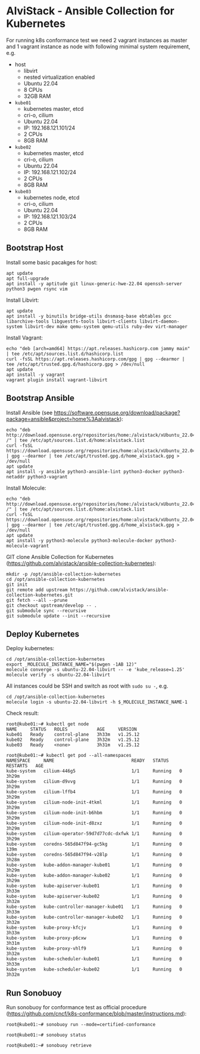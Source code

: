 # AlviStack - Ansible Collection for Kubernetes

For running k8s conformance test we need 2 vagrant instances as master
and 1 vagrant instance as node with following minimal system
requirement, e.g.

-   host
    -   libvirt
    -   nested virtualization enabled
    -   Ubuntu 22.04
    -   8 CPUs
    -   32GB RAM
-   `kube01`
    -   kubernetes master, etcd
    -   cri-o, cilium
    -   Ubuntu 22.04
    -   IP: 192.168.121.101/24
    -   2 CPUs
    -   8GB RAM
-   `kube02`
    -   kubernetes master, etcd
    -   cri-o, cilium
    -   Ubuntu 22.04
    -   IP: 192.168.121.102/24
    -   2 CPUs
    -   8GB RAM
-   `kube03`
    -   kubernetes node, etcd
    -   cri-o, cilium
    -   Ubuntu 22.04
    -   IP: 192.168.121.103/24
    -   2 CPUs
    -   8GB RAM

## Bootstrap Host

Install some basic pacakges for host:

    apt update
    apt full-upgrade
    apt install -y aptitude git linux-generic-hwe-22.04 openssh-server python3 pwgen rsync vim

Install Libvirt:

    apt update
    apt install -y binutils bridge-utils dnsmasq-base ebtables gcc libarchive-tools libguestfs-tools libvirt-clients libvirt-daemon-system libvirt-dev make qemu-system qemu-utils ruby-dev virt-manager

Install Vagrant:

    echo "deb [arch=amd64] https://apt.releases.hashicorp.com jammy main" | tee /etc/apt/sources.list.d/hashicorp.list
    curl -fsSL https://apt.releases.hashicorp.com/gpg | gpg --dearmor | tee /etc/apt/trusted.gpg.d/hashicorp.gpg > /dev/null
    apt update
    apt install -y vagrant
    vagrant plugin install vagrant-libvirt

## Bootstrap Ansible

Install Ansible (see
<https://software.opensuse.org/download/package?package=ansible&project=home%3Aalvistack>):

    echo "deb http://download.opensuse.org/repositories/home:/alvistack/xUbuntu_22.04/ /" | tee /etc/apt/sources.list.d/home:alvistack.list
    curl -fsSL https://download.opensuse.org/repositories/home:alvistack/xUbuntu_22.04/Release.key | gpg --dearmor | tee /etc/apt/trusted.gpg.d/home_alvistack.gpg > /dev/null
    apt update
    apt install -y ansible python3-ansible-lint python3-docker python3-netaddr python3-vagrant

Install Molecule:

    echo "deb http://download.opensuse.org/repositories/home:/alvistack/xUbuntu_22.04/ /" | tee /etc/apt/sources.list.d/home:alvistack.list
    curl -fsSL https://download.opensuse.org/repositories/home:alvistack/xUbuntu_22.04/Release.key | gpg --dearmor | tee /etc/apt/trusted.gpg.d/home_alvistack.gpg > /dev/null
    apt update
    apt install -y python3-molecule python3-molecule-docker python3-molecule-vagrant

GIT clone Ansible Collection for Kubernetes
(<https://github.com/alvistack/ansible-collection-kubernetes>):

    mkdir -p /opt/ansible-collection-kubernetes
    cd /opt/ansible-collection-kubernetes
    git init
    git remote add upstream https://github.com/alvistack/ansible-collection-kubernetes.git
    git fetch --all --prune
    git checkout upstream/develop -- .
    git submodule sync --recursive
    git submodule update --init --recursive

## Deploy Kubernetes

Deploy kubernetes:

    cd /opt/ansible-collection-kubernetes
    export _MOLECULE_INSTANCE_NAME="$(pwgen -1AB 12)"
    molecule converge -s ubuntu-22.04-libvirt -- -e 'kube_release=1.25'
    molecule verify -s ubuntu-22.04-libvirt

All instances could be SSH and switch as root with `sudo su -`, e.g.

    cd /opt/ansible-collection-kubernetes
    molecule login -s ubuntu-22.04-libvirt -h $_MOLECULE_INSTANCE_NAME-1

Check result:

    root@kube01:~# kubectl get node
    NAME     STATUS   ROLES           AGE     VERSION
    kube01   Ready    control-plane   3h33m   v1.25.12
    kube02   Ready    control-plane   3h32m   v1.25.12
    kube03   Ready    <none>          3h31m   v1.25.12

    root@kube01:~# kubectl get pod --all-namespaces
    NAMESPACE     NAME                             READY   STATUS    RESTARTS   AGE
    kube-system   cilium-446g5                     1/1     Running   0          3h29m
    kube-system   cilium-d9vvg                     1/1     Running   0          3h29m
    kube-system   cilium-lffb4                     1/1     Running   0          3h29m
    kube-system   cilium-node-init-4tkml           1/1     Running   0          3h29m
    kube-system   cilium-node-init-b6hbm           1/1     Running   0          3h29m
    kube-system   cilium-node-init-d8zxz           1/1     Running   0          3h29m
    kube-system   cilium-operator-59d7d77cdc-dxfwk 1/1     Running   0          3h29m
    kube-system   coredns-565d847f94-gc5kg         1/1     Running   0          139m
    kube-system   coredns-565d847f94-v28lp         1/1     Running   0          3h28m
    kube-system   kube-addon-manager-kube01        1/1     Running   0          3h29m
    kube-system   kube-addon-manager-kube02        1/1     Running   0          3h29m
    kube-system   kube-apiserver-kube01            1/1     Running   0          3h33m
    kube-system   kube-apiserver-kube02            1/1     Running   0          3h32m
    kube-system   kube-controller-manager-kube01   1/1     Running   0          3h33m
    kube-system   kube-controller-manager-kube02   1/1     Running   0          3h32m
    kube-system   kube-proxy-kfcjv                 1/1     Running   0          3h33m
    kube-system   kube-proxy-p6cxw                 1/1     Running   0          3h31m
    kube-system   kube-proxy-vhlf9                 1/1     Running   0          3h32m
    kube-system   kube-scheduler-kube01            1/1     Running   0          3h33m
    kube-system   kube-scheduler-kube02            1/1     Running   0          3h32m

## Run Sonobuoy

Run sonobuoy for conformance test as official procedure
(<https://github.com/cncf/k8s-conformance/blob/master/instructions.md>):

    root@kube01:~# sonobuoy run --mode=certified-conformance

    root@kube01:~# sonobuoy status

    root@kube01:~# sonobuoy retrieve
